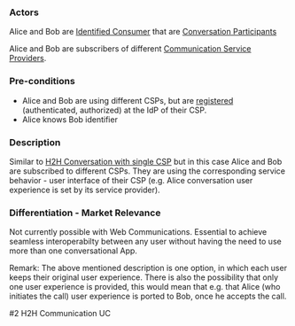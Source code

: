 ### Actors

Alice and Bob are [Identified Consumer](https://github.com/reTHINK-project/use-cases/blob/master/docs/D1.1/business-models/business-roles.md#identified-service-consumer) that are [Conversation Participants](https://github.com/reTHINK-project/use-cases/blob/master/docs/D1.1/business-models/business-roles.md#conversation--communication-participant)

Alice and Bob are subscribers of different [Communication Service Providers](https://github.com/reTHINK-project/use-cases/blob/master/docs/D1.1/business-models/business-roles.md#communication-service-provider).
### Pre-conditions
- Alice and Bob are using different CSPs, but are [registered](https://github.com/reTHINK-project/use-cases/blob/master/docs/User%20Authentication%20and%20Registration.md) (authenticated, authorized) at the IdP of their CSP.
- Alice knows Bob identifier
### Description

Similar to [H2H Conversation with single CSP](https://github.com/reTHINK-project/use-cases/blob/master/docs/H2H%20Conversation%20with%20single%20CSP.md) but in this case Alice and Bob are subscribed to different CSPs. They are using the corresponding service behavior - user interface of their CSP (e.g. Alice conversation user experience is set by its service provider).
### Differentiation - Market Relevance

Not currently possible with Web Communications. Essential to achieve seamless interoperabilty between any user without having the need to use more than one conversational App.

Remark: The above mentioned description is one option, in which each user keeps their original user experience. There is also the possibility that only one user experience is provided, this would mean that e.g. that Alice (who initiates the call) user experience is ported to Bob, once he accepts the call.   

#2 H2H Communication UC
